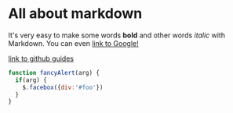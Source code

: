 <!--
# This is an 'h1' tag
### This is an 'h3' tag
###### This is an 'h6' tag
-->

# All about markdown

It's very easy to make some words **bold** and other words *italic* with Markdown. You can even [link to Google!](http://google.com)

[link to github guides](https://guides.github.com/features/mastering-markdown/)

<!---
![GitHub Logo](/images/logo.png)
Format: ![Alt Text](url)
-->

```javascript
function fancyAlert(arg) {
  if(arg) {
    $.facebox({div:'#foo'})
  }
}
```
